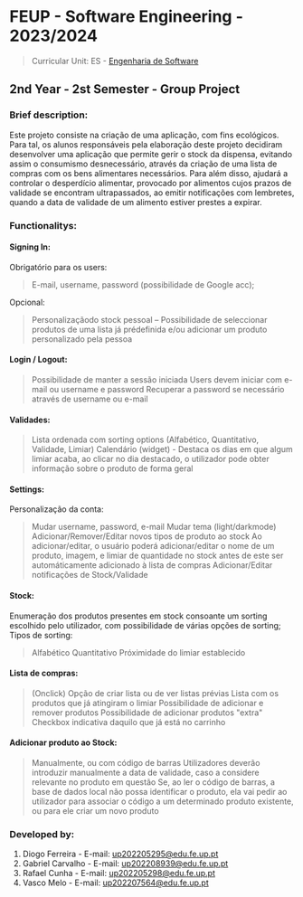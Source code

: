 # FEUP - Software Engineering - 2023/2024
> Curricular Unit: ES - [Engenharia de Software](https://sigarra.up.pt/feup/pt/ucurr_geral.ficha_uc_view?pv_ocorrencia_id=520322)

## 2nd Year - 2st Semester - Group Project

### Brief description:

Este projeto consiste na criação de uma aplicação, com fins ecológicos. Para tal, os alunos responsáveis pela elaboração deste projeto decidiram desenvolver uma aplicação que permite gerir o stock da dispensa, evitando assim o consumismo desnecessário, através da criação de uma lista de compras com os bens alimentares necessários. Para além disso, ajudará a controlar o desperdício alimentar, provocado por alimentos cujos prazos de validade se encontram ultrapassados, ao emitir notificações com lembretes, quando a data de validade de um alimento estiver prestes a expirar.

### Functionalitys:

#### Signing In:
Obrigatório para os users:
> E-mail, username, password     (possibilidade de Google acc);

Opcional:
> Personalizaçãodo stock pessoal – Possibilidade de seleccionar produtos de uma lista já prédefinida e/ou adicionar um produto personalizado pela pessoa

#### Login / Logout:
> Possibilidade de manter a sessão iniciada
> Users devem iniciar com e-mail ou username e password
> Recuperar a password se necessário através de username ou e-mail

#### Validades:
> Lista ordenada com sorting options (Alfabético, Quantitativo, Validade, Limiar)
> Calendário (widget) - Destaca os dias em que algum limiar acaba, ao clicar no dia destacado, o utilizador pode obter informação sobre o produto de forma geral

#### Settings:
Personalização da conta:
> Mudar username, password, e-mail
> Mudar tema (light/darkmode)
 
Adicionar/Remover/Editar novos tipos de produto ao stock
> Ao adicionar/editar, o     usuário poderá adicionar/editar o nome de um produto, imagem, e limiar de     quantidade no stock antes de este ser automáticamente adicionado à lista     de compras
> Adicionar/Editar notificações de Stock/Validade

#### Stock:
Enumeração dos produtos presentes em stock consoante um sorting escolhido pelo utilizador, com possibilidade de várias opções de sorting;
Tipos de sorting:
> Alfabético
> Quantitativo
> Próximidade do limiar establecido

#### Lista de compras:
> (Onclick) Opção de criar lista ou de ver listas prévias
> Lista com os produtos que já atingiram o limiar
> Possibilidade de adicionar e remover produtos
> Possibilidade de adicionar produtos "extra"
> Checkbox indicativa daquilo que já está no carrinho

#### Adicionar produto ao Stock:
> Manualmente, ou com código de barras
> Utilizadores deverão introduzir manualmente a data de validade, caso a considere relevante no produto em questão
> Se, ao ler o código de barras, a base de dados local não possa identificar o produto, ela vai pedir ao utilizador para associar o código a um determinado produto existente, ou para ele criar um novo produto

### Developed by:

1. Diogo Ferreira - E-mail: up202205295@edu.fe.up.pt
2. Gabriel Carvalho - E-mail: up202208939@edu.fe.up.pt
3. Rafael Cunha - E-mail: up202205298@edu.fe.up.pt
4. Vasco Melo - E-mail: up202207564@edu.fe.up.pt